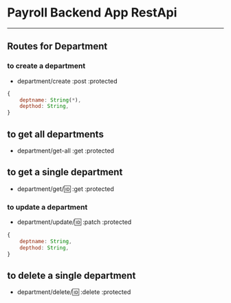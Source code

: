 # Payroll Backend App RestApi

---

## Routes for Department

### to create a department

- department/create :post :protected

```js
{
    deptname: String(*),
    depthod: String,
}
```

## to get all departments

- department/get-all :get :protected

## to get a single department

- department/get/:id: :get :protected

### to update a department

- department/update/:id: :patch :protected

```js
{
    deptname: String,
    depthod: String,
}
```

## to delete a single department

- department/delete/:id: :delete :protected
